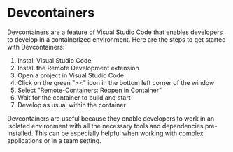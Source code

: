 # Devcontainers

Devcontainers are a feature of Visual Studio Code that enables developers to develop in a containerized environment. Here are the steps to get started with Devcontainers:

1. Install Visual Studio Code
2. Install the Remote Development extension
3. Open a project in Visual Studio Code
4. Click on the green "><" icon in the bottom left corner of the window
5. Select "Remote-Containers: Reopen in Container"
6. Wait for the container to build and start
7. Develop as usual within the container

Devcontainers are useful because they enable developers to work in an isolated environment with all the necessary tools and dependencies pre-installed. This can be especially helpful when working with complex applications or in a team setting.
